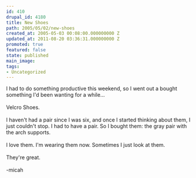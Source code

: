 ```yaml
---
id: 410
drupal_id: 4180
title: New Shoes
path: 2005/05/02/new-shoes
created_at: 2005-05-03 00:08:00.000000000 Z
updated_at: 2011-08-20 03:36:31.000000000 Z
promoted: true
featured: false
state: published
main_image: 
tags:
- Uncategorized
---
```

I had to do something productive this weekend, so I went out a bought something I'd been wanting for a while...<br /><br />Velcro Shoes.<br /><br />I haven't had a pair since I was six, and once I started thinking about them, I just couldn't stop. I had to have a pair. So I bought them: the gray pair with the arch supports.<br /><br />I love them. I'm wearing them now. Sometimes I just look at them.<br /><br />They're great.<br /><br />-micah
